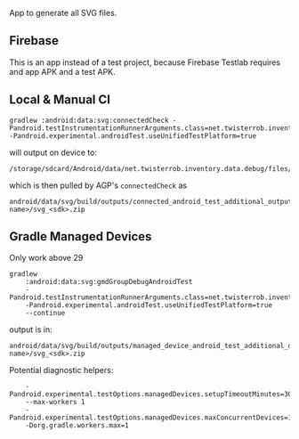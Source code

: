 App to generate all SVG files.

## Firebase
This is an app instead of a test project, because Firebase Testlab requires and app APK and a test APK.

## Local & Manual CI
```
gradlew :android:data:svg:connectedCheck -Pandroid.testInstrumentationRunnerArguments.class=net.twisterrob.inventory.android.data.svg.DumpImages -Pandroid.experimental.androidTest.useUnifiedTestPlatform=true
```
will output on device to:
```
/storage/sdcard/Android/data/net.twisterrob.inventory.data.debug/files/test_data/svg_<sdk>.zip
```
which is then pulled by AGP's `connectedCheck` as
```
android/data/svg/build/outputs/connected_android_test_additional_output/debugAndroidTest/connected/<emulator name>/svg_<sdk>.zip
```

## Gradle Managed Devices
Only work above 29
```
gradlew
    :android:data:svg:gmdGroupDebugAndroidTest
    -Pandroid.testInstrumentationRunnerArguments.class=net.twisterrob.inventory.android.data.svg.DumpImages
    -Pandroid.experimental.androidTest.useUnifiedTestPlatform=true
    --continue
```
output is in:
```
android/data/svg/build/outputs/managed_device_android_test_additional_output/<gmd name>/svg_<sdk>.zip
```

Potential diagnostic helpers:
```
    -Pandroid.experimental.testOptions.managedDevices.setupTimeoutMinutes=300
    --max-workers 1
    -Pandroid.experimental.testOptions.managedDevices.maxConcurrentDevices=1
    -Dorg.gradle.workers.max=1
```
